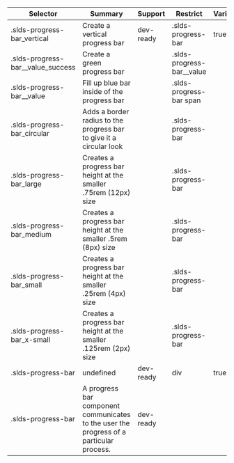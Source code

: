 

| Selector | Summary | Support | Restrict | Variant | Modifier |
|-------|-------|-------|-------|-------|-------|
| .slds-progress-bar_vertical | Create a vertical progress bar | dev-ready | .slds-progress-bar | true |   |
| .slds-progress-bar__value_success | Create a green progress bar |   | .slds-progress-bar__value |   | true |
| .slds-progress-bar__value | Fill up blue bar inside of the progress bar |   | .slds-progress-bar span |   |   |
| .slds-progress-bar_circular | Adds a border radius to the progress bar to give it a circular look |   | .slds-progress-bar |   | true |
| .slds-progress-bar_large | Creates a progress bar height at the smaller .75rem (12px) size |   | .slds-progress-bar |   | true |
| .slds-progress-bar_medium | Creates a progress bar height at the smaller .5rem (8px) size |   | .slds-progress-bar |   | true |
| .slds-progress-bar_small | Creates a progress bar height at the smaller .25rem (4px) size |   | .slds-progress-bar |   | true |
| .slds-progress-bar_x-small | Creates a progress bar height at the smaller .125rem (2px) size |   | .slds-progress-bar |   | true |
| .slds-progress-bar | undefined | dev-ready | div | true |   |
| .slds-progress-bar | A progress bar component communicates to the user the progress of a particular process. | dev-ready |   |   |   |